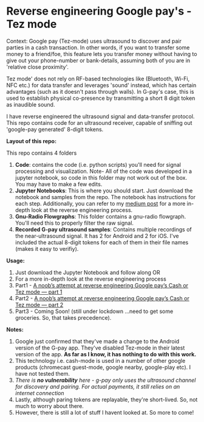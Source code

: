 # Reverse engineering Google pay's -Tez mode

Context: 
Google pay (Tez-mode) uses ultrasound to discover and pair parties in a cash transaction. In other words, if you want to transfer some money to a friend/foe, this feature lets you transfer money without having to give out your phone-number or bank-details, assuming both of you are in 'relative close proximity'. 

Tez mode' does not rely on RF-based technologies like (Bluetooth, Wi-Fi, NFC etc.) for data transfer and leverages 'sound' instead, which has certain advantages (such as it doesn't pass through walls). In G-pay's case, this is used to establish physical co-presence by transmitting a short 8 digit token as inaudible sound. 

I have reverse engineered the ultrasound signal and data-transfer protocol. This repo contains code for an ultrasound receiver, capable of sniffing out 'google-pay generated' 8-digit tokens.

**Layout of this repo:**

This repo contains 4 folders
1. **Code**: contains the code (i.e. python scripts) you'll need for signal processing and visualization. Note- All of the code was developed in a jupyter notebook, so code in this folder may not work out of the box. You may have to make a few edits. 
2. **Jupyter Notebooks**: This is where you should start. Just download the notebook and samples from the repo. The notebook has instructions for each step. Additionally, you can refer to my [medium post](https://link.medium.com/e0YFNXXrC5) for a more in-depth look at the reverse engineering process.   
3. **Gnu-Radio Flowgraphs**: This folder contains a gnu-radio flowgraph. You'll need this to properly filter the raw signal. 
4. **Recorded G-pay ultrasound samples**: Contains multiple recordings of the near-ultrasound signal. It has 2 for Android and 2 for iOS. I've included the actual 8-digit tokens for each of them in their file names (makes it easy to verifiy).

**Usage:**
1. Just download the Jupyter Notebook and follow along OR
2. For a more in-depth look at the reverse engineering process
  1. Part1 - [A noob’s attempt at reverse engineering Google pay’s Cash or Tez mode — part 1](https://link.medium.com/WcttcAFxz5)
  2. Part2 - [A noob’s attempt at reverse engineering Google pay’s Cash or Tez mode — part 2](https://link.medium.com/e0YFNXXrC5)
  3. Part3 - Coming Soon! (still under lockdown ...need to get some groceries. So, that takes precedence).

**Notes:**
1. Google just confirmed that they've made a change to the Android version of the G-pay app. They've disabled Tez-mode in their latest version of the app. **As far as I know, it has nothing to do with this work.**
2. This technology i.e. cash-mode is used in a number of other google products (chromecast guest-mode, google nearby, google-play etc). I have not tested them.
3. *There is **no vulnerability** here - g-pay only uses the ultrasound channel for discovery and pairing. For actual payments, it still relies on an internet connection* 
4. Lastly, although paring tokens are replayable, they're short-lived. So, not much to worry about there.
5. However, there is still a lot of stuff I havent looked at. So more to come!
